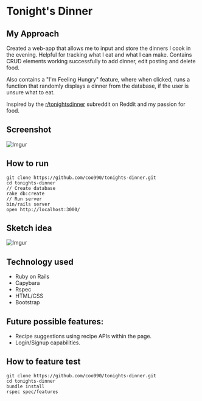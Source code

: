 # Tonight's Dinner

## My Approach
Created a web-app that allows me to input and store the dinners I cook in the evening. Helpful for tracking what I eat and what I can make. Contains CRUD elements working successfully to add dinner, edit posting and delete food. 

Also contains a "I'm Feeling Hungry" feature, where when clicked, runs a function that randomly displays a dinner from the database, if the user is unsure what to eat.

Inspired by the [r/tonightsdinner](https://www.reddit.com/r/tonightsdinner/) subreddit on Reddit and my passion for food.

## Screenshot

![Imgur](https://i.imgur.com/JwwZBqv.png)

## How to run
```
git clone https://github.com/coo990/tonights-dinner.git
cd tonights-dinner
// Create database
rake db:create
// Run server
bin/rails server
open http://localhost:3000/
```

## Sketch idea
![Imgur](https://i.imgur.com/sPqEjEx.jpg)

## Technology used
- Ruby on Rails
- Capybara
- Rspec
- HTML/CSS
- Bootstrap

## Future possible features:
 - Recipe suggestions using recipe APIs within the page.
 - Login/Signup capabilities.

## How to feature test
```
git clone https://github.com/coo990/tonights-dinner.git
cd tonights-dinner
bundle install
rspec spec/features
```